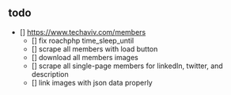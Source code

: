 ## todo

-   [] https://www.techaviv.com/members
    -   [] fix roachphp time_sleep_until
    -   [] scrape all members with load button
    -   [] download all members images
    -   [] scrape all single-page members for linkedIn, twitter, and description
    -   [] link images with json data properly
